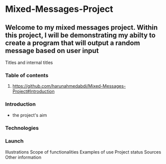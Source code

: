 # Mixed-Messages-Project
## Welcome to my mixed messages project. Within this project, I will be demonstrating my abilty to create a program that will output a random message based on user input
Titles and internal titles
### Table of contents
1. https://github.com/harunahmedabdi/Mixed-Messages-Project#Introduction
### Introduction
- the project's aim
### Technologies
### Launch


Illustrations
Scope of functionalities 
Examples of use
Project status 
Sources
Other information
